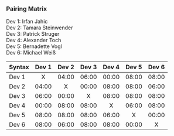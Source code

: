 ### Pairing Matrix
Dev 1: Irfan Jahic  
Dev 2: Tamara Steinwender  
Dev 3: Patrick Struger  
Dev 4: Alexander Toch  
Dev 5: Bernadette Vogl  
Dev 6: Michael Weiß  

| Syntax      | Dev 1   	  | Dev 2   	  | Dev 3     	| Dev 4   	  | Dev 5     	| Dev 6   	  |
| :---        |    :----:   |    :----:   |    :----:   |    :----:   |    :----:   |    :----:   |
| Dev 1       | X           | 04:00       | 06:00       | 00:00       | 08:00       | 08:00       |
| Dev 2       | 04:00       | X           | 00:00       | 08:00       | 08:00       | 06:00       |
| Dev 3       | 06:00       | 00:00       | X           | 08:00       | 08:00       | 08:00       |
| Dev 4       | 00:00       | 08:00       | 08:00       | X           | 06:00       | 08:00       |
| Dev 5       | 08:00       | 08:00       | 08:00       | 06:00       | X           | 00:00       |
| Dev 6       | 08:00       | 06:00       | 08:00       | 08:00       | 00:00       | X           |
